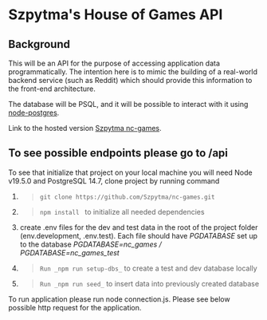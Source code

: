 # Szpytma's House of Games API

## Background

This will be an API for the purpose of accessing application data programmatically. The intention here is to mimic the building of a real-world backend service (such as Reddit) which should provide this information to the front-end architecture.

The database will be PSQL, and it will be possible to interact with it using [node-postgres](https://node-postgres.com/).

Link to the hosted version [Szpytma nc-games](https://nc-games-rkbx.onrender.com).

## To see possible endpoints please go to /api

To see that initialize that project on your local machine you will need Node v19.5.0 and PostgreSQL 14.7, clone project by running command

1. > `git clone https://github.com/Szpytma/nc-games.git `
2. > `npm install ` to initialize all needed dependencies
3. create .env files for the dev and test data in the root of the project folder (env.development, .env.test).
   Each file should have _PGDATABASE_ set up to the database
   _PGDATABASE=nc_games / PGDATABASE=nc_games_test_

4. > `Run _npm run setup-dbs_` to create a test and dev database locally
5. > `Run _npm run seed_` to insert data into previously created database

To run application please run node connection.js. Please see below possible http request for the application.
